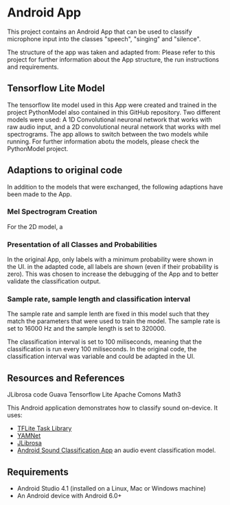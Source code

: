# Android App
This project contains an Android App that can be used to classify microphone input into the classes "speech", "singing" and "silence".

The structure of the app was taken and adapted from:
Please refer to this project for further information about the App structure, the run instructions and requirements.


## Tensorflow Lite Model
The tensorflow lite model used in this App were created and trained in the project PythonModel also contained in this GitHub repository.
Two different models were used: A 1D Convolutional neuronal network that works with raw audio input, and a 2D convolutional neural network that works with mel spectrograms.
The app allows to switch between the two models while running.
For further information abotu the models, please check the PythonModel project.

## Adaptions to original code
In addition to the models that were exchanged, the following adaptions have been made to the App.

### Mel Spectrogram Creation
For the 2D model, a 

### Presentation of all Classes and Probabilities
In the original App, only labels with a minimum probability were shown in the UI.
in the adapted code, all labels are shown (even if their probability is zero).
This was chosen to increase the debugging of the App and to better validate the classification output.


### Sample rate, sample length and classification interval
The sample rate and sample lenth are fixed in this model such that they match the parameters that were used to train the model.
The sample rate is set to 16000 Hz  and the sample length is set to 320000.

The classification interval is set to 100 miliseconds, meaning that the classification is run every 100 miliseconds.
In the original code, the classification interval was variable and could be adapted in the UI.





## Resources and References

JLibrosa code
Guava 
Tensorflow Lite
Apache Comons Math3


This Android application demonstrates how to classify sound on-device. It uses:

* [TFLite Task Library](https://www.tensorflow.org/lite/inference_with_metadata/task_library/overview)
* [YAMNet](https://tfhub.dev/google/lite-model/yamnet/classification/tflite/1)
* [JLibrosa](https://github.com/Subtitle-Synchronizer/jlibrosa)
* [Android Sound Classification App](https://github.com/tensorflow/examples/tree/master/lite/examples/sound_classification/android)
an audio event classification model.

## Requirements

*   Android Studio 4.1 (installed on a Linux, Mac or Windows machine)
*   An Android device with Android 6.0+



